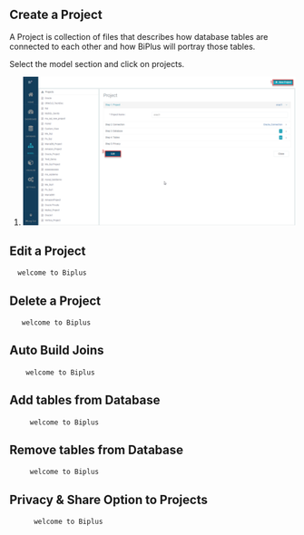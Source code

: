 ## Create a Project
A Project is collection of files that describes how database tables are connected to each other and how BiPlus will portray those tables.

   Select the model section and click on projects.
   1. ![enter image description here](https://raw.githubusercontent.com/sv18042016/fp1/master/images/model1.png)   
## Edit a Project

      welcome to Biplus

## Delete a Project

       welcome to Biplus

## Auto Build Joins

        welcome to Biplus

## Add tables from Database

         welcome to Biplus

## Remove tables from Database

         welcome to Biplus

## Privacy & Share Option to Projects
  
          welcome to Biplus
<!--stackedit_data:
eyJoaXN0b3J5IjpbMTYzODY5NDM3MV19
-->